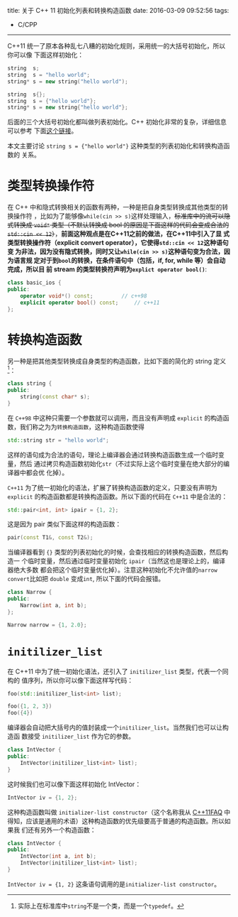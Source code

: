 title: 关于 C++ 11 初始化列表和转换构造函数
date: 2016-03-09 09:52:56
tags:
 - C/CPP
---

C++11 统一了原本各种乱七八糟的初始化规则，采用统一的大括号初始化，所以你可以像
下面这样初始化：

```cpp
string  s;
string  s = "hello world";
string* s = new string("hello world");

string  s{};
string  s = {"hello world"};
string* s = new string{"hello world"};
```

后面的三个大括号初始化都叫做列表初始化。C++ 初始化非常的复杂，详细信息可以参考
下面[这个链接][listinit]。

 [listinit]: http://en.cppreference.com/w/cpp/language/initialization

本文主要讨论 `string s = {"hello world"}` 这种类型的列表初始化和转换构造函数的
关系。

<!--more-->

# 类型转换操作符

在 C++ 中和隐式转换相关的函数有两种，一种是把自身类型转换成其他类型的转换操作符
，比如为了能够像`while(cin >> s)`这样处理输入，<del>标准库中的流可以隐式转换成
`void*` 类型（不默认转换成 bool 的原因是下面这样的代码会变成合法的
`std::cin << 12`）</del>，**前面这种观点是在C++11之前的做法，在C++11中引入了显
式类型转换操作符（explicit convert operator），它使得`std::cin << 12`这种语句变
为非法，因为没有隐式转换，同时又让`while(cin >> s)`这种语句变为合法，因为语言规
定对于到`bool`的转换，在条件语句中（包括，if, for, while 等）会自动完成，所以目
前 stream 的类型转换符声明为`explict operator bool()`**:

```cpp
class basic_ios {
public:
    operator void*() const;			// c++98
    explicit operator bool() const;		// c++11
};
```

# 转换构造函数

另一种是把其他类型转换成自身类型的构造函数，比如下面的简化的 string 定义[^1]：

```cpp
class string {
public:
    string(const char* s);
}
```

在 `C++98` 中这种只需要一个参数就可以调用，而且没有声明成 `explicit` 的构造函
数，我们称之为为`转换构造函数`，这种构造函数使得

```cpp
std::string str = "hello world";
```

这样的语句成为合法的语句，理论上编译器会通过转换构造函数生成一个临时变量，然后
通过拷贝构造函数初始化`str`（不过实际上这个临时变量在绝大部分的编译器中都会优
化掉）。

`C++11` 为了统一初始化的语法，扩展了转换构造函数的定义，只要没有声明为
`explicit` 的构造函数都是转换构造函数。所以下面的代码在 `C++11` 中是合法的：

```cpp
std::pair<int, int> ipair = {1, 2};
```

这是因为 pair 类似下面这样的构造函数：

```cpp
pair(const T1&, const T2&);
```

当编译器看到 `{}` 类型的列表初始化的时候，会查找相应的转换构造函数，然后构造一
个临时变量，然后通过临时变量初始化 `ipair`（当然这也是理论上的，编译器绝大多数
都会把这个临时变量优化掉）。注意这种初始化不允许值的`narrow convert`比如把
`double` 变成`int`, 所以下面的代码会报错。

```cpp
class Narrow {
public:
    Narrow(int a, int b);
};

Narrow narrow = {1, 2.0};
```

# `initilizer_list`

在 C++11 中为了统一初始化语法，还引入了 `initilizer_list` 类型，代表一个同构的
值序列，所以你可以像下面这样写代码：

```cpp
foo(std::initilizer_list<int> list);

foo({1, 2, 3})
foo({4})
```

编译器会自动把大括号内的值封装成一个`initilizer_list`。当然我们也可以让构造函
数接受 `initilizer_list` 作为它的参数。

```cpp
class IntVector {
public:
    IntVector(initilizer_list<int> list);
}
```

这时候我们也可以像下面这样初始化 IntVector：

```cpp
IntVector iv = {1, 2};
```

这种构造函数叫做 `initializer-list constructor`（这个名称我从 [C++11FAQ][faq]
中得知，应该是通用的术语）这种构造函数的优先级要高于普通的构造函数。所以如果我
们还有另外一个构造函数：

 [faq]: http://www.stroustrup.com/C++11FAQ.html#init-list

```cpp
class IntVector {
public:
    IntVector(int a, int b);
    IntVector(initilizer_list<int> list);
}
```

`IntVector iv = {1, 2}` 这条语句调用的是`initializer-list constructor`。


[^1]: 实际上在标准库中`string`不是一个类，而是一个`typedef`。
